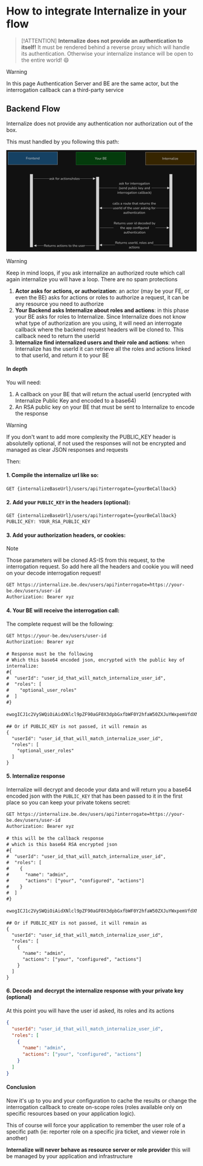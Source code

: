# How to integrate Internalize in your flow
> [!ATTENTION]
> __**Internalize does not provide an authentication to itself!**__ 
> It must be rendered behind a reverse proxy which will handle its authentication.
> Otherwise your internalize instance will be open to the entire world! :smile:

> [!WARNING]
> In this page Authentication Server and BE are the same actor, but the interrogation callback can a third-party service

## Backend Flow
Internalize does not provide any authentication nor authorization out of the box.

This must handled by you following this path:

![be flow](../_media/flows/be-flow.png)

> [!WARNING]
> Keep in mind loops, if you ask internalize an authorized route which call again internalize you will have a loop. There are no spam protections

1. **Actor asks for actions, or authorization**: an actor (may be your FE, or even the BE) asks for actions or roles to authorize a request, it can be any resource you need to authorize
2. **Your Backend asks Internalize about roles and actions**: in this phase your BE asks for roles to Internalize. Since Internalize does not know what type of authorization are you using, it will need an interrogate callback where the backend request headers will be cloned to. This callback need to return the userId
3. **Internalize find internalized users and their role and actions**: when Internalize has the userId it can retrieve all the roles and actions linked to that userId, and return it to your BE

#### In depth

You will need:
1. A callback on your BE that will return the actual userId (encrypted with Internalize Public Key and encoded to a base64)
2. An RSA public key on your BE that must be sent to Internalize to encode the response

> [!WARNING]
> If you don't want to add more complexity the PUBLIC_KEY header is absolutelly optional, if not used the responses will not be encrypted and managed as clear JSON responses and requests

Then:

#### 1. Compile the internalize url like so:
```http
GET {internalizeBaseUrl}/users/api?interrogate={yourBeCallback}
```
#### 2. Add your `PUBLIC_KEY` in the headers (optional):
```http
GET {internalizeBaseUrl}/users/api?interrogate={yourBeCallback}
PUBLIC_KEY: YOUR_RSA_PUBLIC_KEY
```
#### 3. Add your authorization headers, or cookies:
> [!NOTE]
> Those parameters will be cloned AS-IS from this request, to the interrogation request. So add here all the headers and cookie you will need on your decode interrogation request!

```http
GET https://internalize.be.dev/users/api?interrogate=https://your-be.dev/users/user-id
Authorization: Bearer xyz
```

#### 4. Your BE will receive the interrogation call:
The complete request will be the following:

```http
GET https://your-be.dev/users/user-id
Authorization: Bearer xyz

# Response must be the following
# Which this base64 encoded json, encrypted with the public key of internalize:
#{
#  "userId": "user_id_that_will_match_internalize_user_id",
#  "roles": [
#    "optional_user_roles"
#  ]
#}

ewogICJ1c2VySWQiOiAidXNlcl9pZF90aGF0X3dpbGxfbWF0Y2hfaW50ZXJuYWxpemVfdXNlcl9pZCIsCiAgInJvbGVzIjogWwogICAgIm9wdGlvbmFsX3VzZXJfcm9sZXMiCiAgXQp9

## Or if PUBLIC_KEY is not passed, it will remain as
{
  "userId": "user_id_that_will_match_internalize_user_id",
  "roles": [
    "optional_user_roles"
  ]
}

```

#### 5. Internalize response

Internalize will decrypt and decode your data and will return you a base64 encoded json with the `PUBLIC_KEY` that has been passed to it in the first place so you can keep your private tokens secret:

```http
GET https://internalize.be.dev/users/api?interrogate=https://your-be.dev/users/user-id
Authorization: Bearer xyz

# this will be the callback response
# which is this base64 RSA encrypted json
#{
#  "userId": "user_id_that_will_match_internalize_user_id",
#  "roles": [
#    {
#      "name": "admin",
#      "actions": ["your", "configured", "actions"]
#    }
#  ]
#}

ewogICJ1c2VySWQiOiAidXNlcl9pZF90aGF0X3dpbGxfbWF0Y2hfaW50ZXJuYWxpemVfdXNlcl9pZCIsCiAgInJvbGVzIjogWwogICAgewogICAgICAibmFtZSI6ICJhZG1pbiIsCiAgICAgICJhY3Rpb25zIjogWyJ5b3VyIiwgImNvbmZpZ3VyZWQiLCAiYWN0aW9ucyJdCiAgICB9CiAgXQp9

## Or if PUBLIC_KEY is not passed, it will remain as
{
  "userId": "user_id_that_will_match_internalize_user_id",
  "roles": [
    {
      "name": "admin",
      "actions": ["your", "configured", "actions"]
    }
  ]
}
```

#### 6. Decode and decrypt the internalize response with your private key (optional)
At this point you will have the user id asked, its roles and its actions
```json
{
  "userId": "user_id_that_will_match_internalize_user_id",
  "roles": [
    {
      "name": "admin",
      "actions": ["your", "configured", "actions"]
    }
  ]
}
```

#### Conclusion
Now it's up to you and your configuration to cache the results or change the interrogation callback to create on-scope roles (roles available only on specific resources based on your application logic).

This of course will force your application to remember the user role of a specific path (ie: reporter role on a specific jira ticket, and viewer role in another)

**Internalize will never behave as resource server or role provider** this will be managed by your application and infrastructure